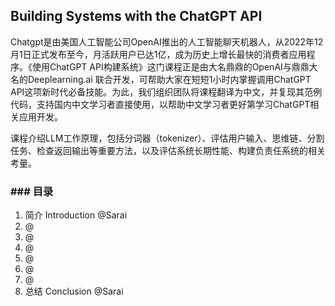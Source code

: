 ## Building Systems with the ChatGPT API

Chatgpt是由美国人工智能公司OpenAI推出的人工智能聊天机器人，从2022年12月1日正式发布至今，月活跃用户已达1亿，成为历史上增长最快的消费者应用程序。《使用ChatGPT API构建系统》这门课程正是由大名鼎鼎的OpenAI与鼎鼎大名的Deeplearning.ai 联合开发，可帮助大家在短短1小时内掌握调用ChatGPT API这项新时代必备技能。为此，我们组织团队将课程翻译为中文，并复现其范例代码，支持国内中文学习者直接使用，以帮助中文学习者更好第学习ChatGPT相关应用开发。

课程介绍LLM工作原理，包括分词器（tokenizer）、评估用户输入、思维链、分割任务、检查返回输出等重要方法，以及评估系统长期性能、构建负责任系统的相关考量。





### ### 目录

1. 简介 Introduction @Sarai
2. @
3. @
4. @
5. @
6. @
7. @
8. 总结 Conclusion @Sarai